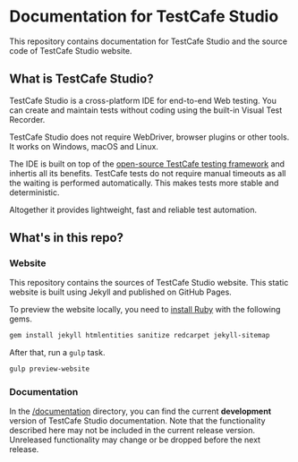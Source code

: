 # Documentation for TestCafe Studio

This repository contains documentation for TestCafe Studio and the source code of TestCafe Studio website.

## What is TestCafe Studio?

TestCafe Studio is a cross-platform IDE for end-to-end Web testing. You can create and maintain tests without coding using the built-in Visual Test Recorder.

TestCafe Studio does not require WebDriver, browser plugins or other tools. It works on Windows, macOS and Linux.

The IDE is built on top of the [open-source TestCafe testing framework](https://github.com/DevExpress/testcafe/) and inhertis all its benefits. TestCafe tests do not require manual timeouts as all the waiting is performed automatically. This makes tests more stable and deterministic.

Altogether it provides lightweight, fast and reliable test automation.

## What's in this repo?

### Website

This repository contains the sources of TestCafe Studio website. This static website is built using Jekyll and published on GitHub Pages.

To preview the website locally, you need to [install Ruby](https://www.ruby-lang.org/en/documentation/installation/) with the following gems.

```sh
gem install jekyll htmlentities sanitize redcarpet jekyll-sitemap
```

After that, run a `gulp` task.

```sh
gulp preview-website
```

### Documentation

In the [/documentation](/documentation) directory, you can find the current **development** version of TestCafe Studio documentation. Note that the functionality described here may not be included in the current release version. Unreleased functionality may change or be dropped before the next release.